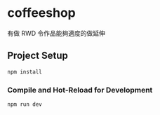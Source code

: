 # coffeeshop
有做 RWD 令作品能夠適度的做延伸

## Project Setup

```sh
npm install
```

### Compile and Hot-Reload for Development

```sh
npm run dev
```
